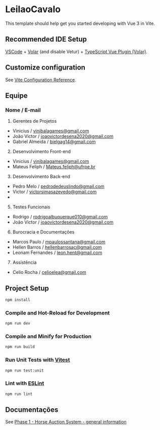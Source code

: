 # LeilaoCavalo

This template should help get you started developing with Vue 3 in Vite.

## Recommended IDE Setup

[VSCode](https://code.visualstudio.com/) + [Volar](https://marketplace.visualstudio.com/items?itemName=Vue.volar) (and disable Vetur) + [TypeScript Vue Plugin (Volar)](https://marketplace.visualstudio.com/items?itemName=Vue.vscode-typescript-vue-plugin).

## Customize configuration

See [Vite Configuration Reference](https://vitejs.dev/config/).

## Equipe
### Nome / E-mail

1. Gerentes de Projetos
- Vinicius  /  vinibalagames@gmail.com
- João Victor /  joaovictordesena2020@gmail.com
- Gabriel Almeida / bielgag14@gmail.com

2. Desenvolvimento Front-end
- Vinicius  /  vinibalagames@gmail.com
- Mateus Feliph / Mateus.feliph@ufrpe.br

3. Desenvolvimento Back-end
- Pedro Melo / pedrodedeuslindo@gmail.com
- Victor / victorsimasazevedo@gmail.com
- 

5. Testes Funcionais
- Rodrigo  / rodrigoalbuquerque010@gmail.com
- João Victor /  joaovictordesena2020@gmail.com

6. Burocracia e Documentações
- Marcos Paulo   /  mpaulossantana@gmail.com 
- Hellen Barros / hellenbarrosac@gmail.com
- Leonam Fernandes / leon.hent@gmail.com
  
7. Assistência
- Celio Rocha / celioelea@gmail.com

## Project Setup

```sh
npm install
```

### Compile and Hot-Reload for Development

```sh
npm run dev
```

### Compile and Minify for Production

```sh
npm run build
```

### Run Unit Tests with [Vitest](https://vitest.dev/)

```sh
npm run test:unit
```

### Lint with [ESLint](https://eslint.org/)

```sh
npm run lint
```
## Documentações

See [Phase 1 - Horse Auction System - general information](https://github.com/vini-barbo/LeilaoCavalo/issues/2)

